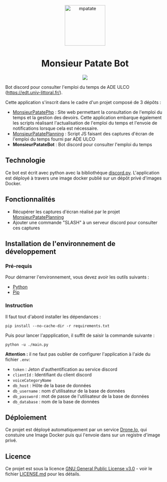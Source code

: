 <p align="center">
  <a href="https://mpatate.silvain.eu/">
    <img alt="mpatate" src="https://mpatate.silvain.eu/favicon.png" width="128"/>
  </a>
</p>

<h1 align="center">Monsieur Patate Bot</h1>
<p align="center">
 <a href="https://drone.silvain.eu/Silvain.eu/MonsieurPatatePhp">
  <img src="https://drone.silvain.eu/api/badges/Silvain.eu/MonsieurPatatePhp/status.svg"/>
 </a>
</p>

Bot discord pour consulter l'emploi du temps de ADE ULCO (https://edt.univ-littoral.fr/).

Cette application s'inscrit dans le cadre d'un projet composé de 3 dépôts :
- [MonsieurPatatePhp](https://github.com/silvainlud/MonsieurPatatePhp/edit/main/README.md) : Site web permettant la consultation de l'emploi du temps et la gestion des devoirs. Cette application embarque également les scripts réalisant l'actualisation de l'emploi du temps et l'envoie de notifications lorsque cela est nécessaire.
- [MonsieurPatatePlanning](https://github.com/silvainlud/MonsieurPatatePlanning) : Script JS faisant des captures d'écran de l'emploi du temps fourni par ADE ULCO
- **MonsieurPatateBot** : Bot discord pour consulter l'emploi du temps

## Technologie

Ce bot est écrit avec python avec la bibliothéque [discord.py](https://pypi.org/project/discord.py/). 
L'application est déployé à travers une image docker publié sur un dépôt privé d'images Docker.


## Fonctionnalités

- Récupérer les captures d'écran réalisé par le projet [MonsieurPatatePlanning](https://github.com/silvainlud/MonsieurPatatePlanning)
- Ajouter une commande "SLASH" à un serveur discord pour consulter ces captures

## Installation de l'environnement de développement

### Pré-requis

Pour démarrer l'environnement, vous devez avoir les outils suivants :
- [Python](https://www.python.org/)
- [Pip](https://pypi.org/project/pip/)

### Instruction

Il faut tout d'abord installer les dépendances :
```
pip install --no-cache-dir -r requirements.txt
```

Puis pour lancer l'appplication, il suffit de saisir la commande suivante :
```
python -u ./main.py
```

**Attention :** il ne faut pas oublier de configurer l'application à l'aide du fichier `.env`:

- `token` : Jeton d'authentification au service discord
- `clientId` : Identifiant du client discord
- `voiceCategoryName`
- `db_host` : Hôte de la base de données
- `db_username` : nom d'utilisateur de la base de données
- `db_password` : mot de passe de l'utilisateur de la base de données
- `db_database` : nom de la base de données

## Déploiement

Ce projet est déployé automatiquement par un service [Drone.Io](https://www.drone.io/), qui constuire une Image Docker puis qui l'envoie dans sur un registre d'image privé.

## Licence

Ce projet est sous la licence [GNU General Public License v3.0](LICENSE) - voir le fichier  [LICENSE.md](LICENSE) pour les détails.

